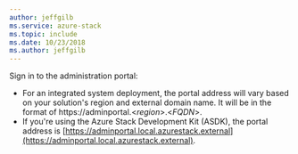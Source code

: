 ```yaml
---
author: jeffgilb
ms.service: azure-stack 
ms.topic: include
ms.date: 10/23/2018
ms.author: jeffgilb
---
```


Sign in to the administration portal:
- For an integrated system deployment, the portal address will vary based on your solution's region and external domain name. It will be in the format of https://adminportal.&lt;*region*&gt;.&lt;*FQDN*&gt;.
- If you're using the Azure Stack Development Kit (ASDK), the portal address is [https://adminportal.local.azurestack.external](https://adminportal.local.azurestack.external).